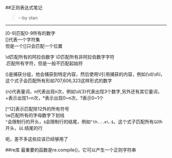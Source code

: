 ##正则表达式笔记
> --by stan

---


[0-9]匹配0-9所有的数字  
[]代表一个字符集  
但是一个[]只会匹配一个位置  


\d匹配所有的阿拉伯数字  \D匹配所有非阿拉伯数字字符  
.匹配所有字符，但是一般不匹配起始符  


()是捕获分组，他会捕获到特定内容，然后使用\l引用捕获的内容，例如(\d)\d\l，这个式子会匹配所有形如707,606,323这样形式的数字  

{n}代表量词，n代表出现n次，例如\d{3}代表出现3个数字,另外还有其它量词，+表示出现1~n次，*表示出现0~n次，?表示0~1个  


[^12]表示匹配除12外的所有符号  
\w匹配所有的字母数字下划线  
`^`会限制行的开头，`$`会限制行的结尾，例如`^th...e\.$`，这个式子匹配所有以th开头，以.结尾的行

呃，差不多这些应该已经够用了









##re库
最重要的函数是re.compile()，它可以产生一个正则字符串




